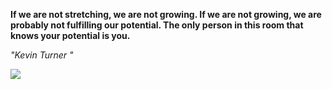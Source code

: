 **If we are not stretching, we are not growing. If we are not growing, we are probably not fulfilling our potential. The only person in this room that knows your potential is you.**

*"Kevin Turner "*

![](https://api.nosense.lol/ghvc/?username=cdfrm)